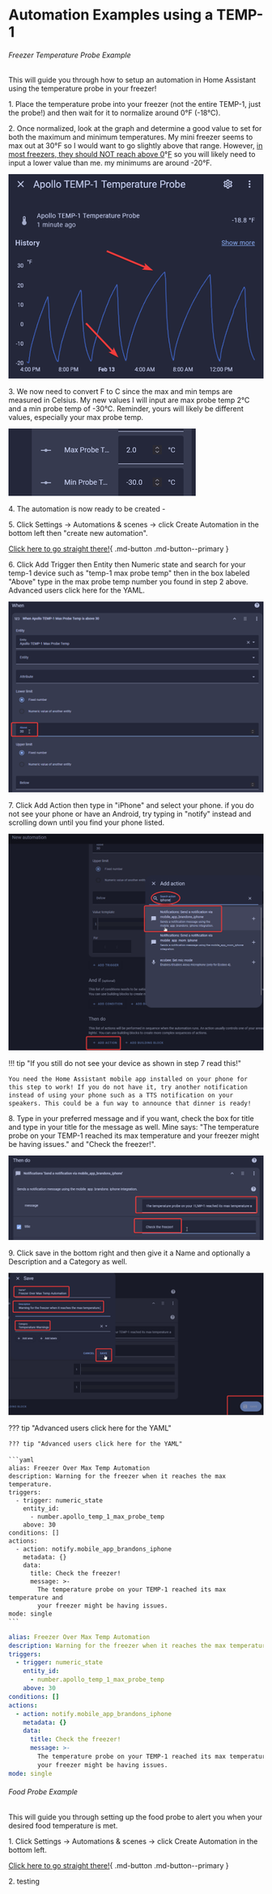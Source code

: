 # Automation Examples using a TEMP-1

###### Freezer Temperature Probe Example

This will guide you through how to setup an automation in Home Assistant using the temperature probe in your freezer!

1\. Place the temperature probe into your freezer (not the entire TEMP-1, just the probe!) and then wait for it to normalize around 0°F (-18°C).

2\. Once normalized, look at the graph and determine a good value to set for both the maximum and minimum temperatures. My mini freezer seems to max out at 30°F so I would want to go slightly above that range. However, <a href="https://www.energy.gov/energysaver/refrigerator-freezer-use-and-temperature-tips" target="_blank" rel="noreferrer nofollow noopener">in most freezers, they should NOT reach above 0</a>°<a href="https://www.energy.gov/energysaver/refrigerator-freezer-use-and-temperature-tips" target="_blank" rel="noreferrer nofollow noopener">F</a> so you will likely need to input a lower value than me. my minimums are around -20°F.

![](assets/temp-1-temp-probe-ex-automation-pic-1.png)

3\. We now need to convert F to C since the max and min temps are measured in Celsius. My new values I will input are max probe temp 2°C and a min probe temp of -30°C. Reminder, yours will likely be different values, especially your max probe temp.

![](assets/temp-1-temp-probe-ex-automation-pic-2.png)

4\. The automation is now ready to be created -

5\. Click Settings -&gt; Automations & scenes -&gt; click Create Automation in the bottom left then "create new automation".

[Click here to go straight there!](http://homeassistant.local:8123/config/automation/edit/new){           .md-button .md-button--primary }

6\. Click Add Trigger then Entity then Numeric state and search for your temp-1 device such as "temp-1 max probe temp" then in the box labeled "Above" type in the max probe temp number you found in step 2 above. Advanced users click here for the YAML.

![](assets/temp-1-temp-probe-ex-automation-pic-3.png)

7\. Click Add Action then type in "iPhone" and select your phone. if you do not see your phone or have an Android, try typing in "notify" instead and scrolling down until you find your phone listed.

![](assets/temp-1-temp-probe-ex-automation-pic-4.png)

!!! tip "If you still do not see your device as shown in step 7 read this!"

    You need the Home Assistant mobile app installed on your phone for this step to work! If you do not have it, try another notification instead of using your phone such as a TTS notification on your speakers. This could be a fun way to announce that dinner is ready!

8\. Type in your preferred message and if you want, check the box for title and type in your title for the message as well. Mine says: "The temperature probe on your TEMP-1 reached its max temperature and your freezer might be having issues." and "Check the freezer!".

![](assets/temp-1-temp-probe-ex-automation-pic-5.png)

9\. Click save in the bottom right and then give it a Name and optionally a Description and a Category as well.

![](assets/temp-1-temp-probe-ex-automation-pic-6.png)

??? tip "Advanced users click here for the YAML"

    ??? tip "Advanced users click here for the YAML"

    ```yaml
    alias: Freezer Over Max Temp Automation
    description: Warning for the freezer when it reaches the max temperature.
    triggers:
      - trigger: numeric_state
        entity_id:
          - number.apollo_temp_1_max_probe_temp
        above: 30
    conditions: []
    actions:
      - action: notify.mobile_app_brandons_iphone
        metadata: {}
        data:
          title: Check the freezer!
          message: >-
            The temperature probe on your TEMP-1 reached its max temperature and
            your freezer might be having issues.
    mode: single
    ```

```yaml
alias: Freezer Over Max Temp Automation
description: Warning for the freezer when it reaches the max temperature.
triggers:
  - trigger: numeric_state
    entity_id:
      - number.apollo_temp_1_max_probe_temp
    above: 30
conditions: []
actions:
  - action: notify.mobile_app_brandons_iphone
    metadata: {}
    data:
      title: Check the freezer!
      message: >-
        The temperature probe on your TEMP-1 reached its max temperature and
        your freezer might be having issues.
mode: single
```

###### Food Probe Example

This will guide you through setting up the food probe to alert you when your desired food temperature is met.

1\. Click Settings -&gt; Automations & scenes -&gt; click Create Automation in the bottom left.

[Click here to go straight there!](http://homeassistant.local:8123/config/automation/edit/new){           .md-button .md-button--primary }

2\. testing